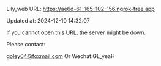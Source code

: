 Lily_web URL: https://ae6d-61-165-102-156.ngrok-free.app

Updated at: 2024-12-10 14:32:07

If you cannot open this URL, the server might be down.

Please contact: 

goley04@foxmail.com Or Wechat:GL_yeaH
